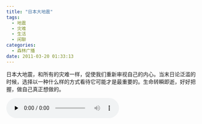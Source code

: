 ```yaml
---
title: "日本大地震"
tags:
  - 地震
  - 灾难
  - 生活
  - 闲聊
categories:
  - 森林广播
date: 2011-03-20 01:33:13
---
```


日本大地震，和所有的灾难一样，促使我们重新审视自己的内心。当末日论泛滥的时候，选择以一种什么样的方式看待它可能才是最重要的。生命转瞬即逝，好好把握，做自己真正想做的。   

<audio id="audio" controls="" preload="none">
  <source id="mp3" src="http://www.coletree.com/radio/coletree_radio_014.mp3">
</audio>